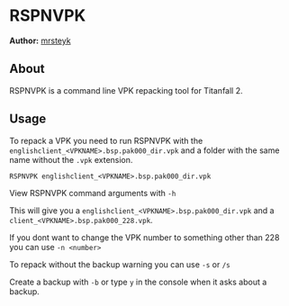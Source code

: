 # RSPNVPK

**Author:** [mrsteyk](https://github.com/mrsteyk)

## About

RSPNVPK is a command line VPK repacking tool for Titanfall 2.

## Usage

To repack a VPK you need to run RSPNVPK with the `englishclient_<VPKNAME>.bsp.pak000_dir.vpk` and a folder with the same name without the `.vpk` extension.

```
RSPNVPK englishclient_<VPKNAME>.bsp.pak000_dir.vpk
```

View RSPNVPK command arguments with `-h`

This will give you a `englishclient_<VPKNAME>.bsp.pak000_dir.vpk` and a `client_<VPKNAME>.bsp.pak000_228.vpk`.

If you dont want to change the VPK number to something other than 228 you can use `-n <number>`

To repack without the backup warning you can use `-s` or `/s`

Create a backup with `-b` or type `y` in the console when it asks about a backup.
